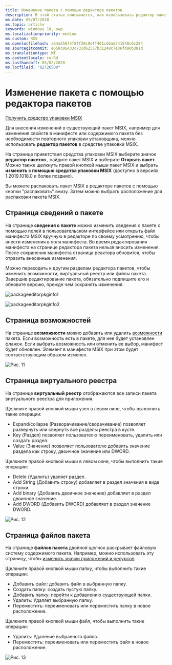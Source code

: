 ```yaml
---
title: Изменение пакета с помощью редактора пакетов
description: В этой статье описывается, как использовать редактор пакетов в средстве пакета MSIX для изменения сведений о пакете, таких как свойства в манифесте.
ms.date: 09/07/2018
ms.topic: article
keywords: windows 10, uwp
ms.localizationpriority: medium
ms.custom: RS5
ms.openlocfilehash: a64a25074f8ff20c9eff461cdbad541548c6c284
ms.sourcegitcommit: e650c86433c731d62557b31248c7e36fd90b381d
ms.translationtype: MT
ms.contentlocale: ru-RU
ms.lasthandoff: 05/02/2020
ms.locfileid: "82726500"
---
```

# <a name="edit-a-package-using-package-editor"></a>Изменение пакета с помощью редактора пакетов

<div class="nextstepaction"><p><a class="x-hidden-focus" href="https://www.microsoft.com/en-us/p/msix-packaging-tool/9n5lw3jbcxkf" data-linktype="external">Получить средство упаковки MSIX</a></p></div>

Для внесения изменений в существующий пакет MSIX, например для изменения свойств в манифесте или содержимого пакета без необходимости повторного упаковки установщика, можно использовать **редактор пакетов** в средстве упаковки MSIX.

На странице приветствия средства упаковки MSIX выберите значок **редактор пакетов** , найдите пакет MSIX и выберите **Открыть пакет**. Можно также щелкнуть правой кнопкой мыши пакет MSIX и выбрать **изменить с помощью средства упаковки MSIX** (доступно в версиях 1.2019.1018.0 и более поздних).

Вы можете распаковать пакет MSIX в редакторе пакетов с помощью кнопки "распаковать" внизу. Затем можно выбрать расположение для распаковки пакета MSIX. 

## <a name="package-information-page"></a>Страница сведений о пакете

На странице **сведения о пакете** можно изменить сведения о пакете с помощью полей в пользовательском интерфейсе или открыть файл манифеста MSIX вручную в редакторе по своему усмотрению, чтобы внести изменения в поля манифеста. Во время редактирования манифеста на странице редактора пакета нельзя вносить изменения. После сохранения манифеста страница реактора обновится, чтобы отразить внесенные изменения.

Можно переходить к другим разделам редактора пакетов, чтобы изменить возможности, виртуальный реестр или файлы пакета. Завершив редактирование пакета, обязательно подпишите его и обновите версию, прежде чем сохранять изменения.

![packageeditorpkginfo1](images/PackageEditorPkgInfo1.png)

![packageeditorpkginfo2](images/PackageEditorPkgInfo2.png)

## <a name="capabilities-page"></a>Страница возможностей

На странице **возможности** можно добавить или удалить [возможности](https://docs.microsoft.com/uwp/schemas/appxpackage/uapmanifestschema/element-capability) пакета. Если возможность есть в пакете, для нее будет установлен флажок. Если выбрать возможность или отменить ее выбор, манифест будет обновлен. Элемент <capability> в манифесте MSIX при этом будет соответствующим образом изменен.

![Рис. 11](images/pic11.png)

## <a name="virtual-registry-page"></a>Страница виртуального реестра

На странице **виртуальный реестр** отображаются все записи пакета виртуального реестра для приложения.

Щелкните правой кнопкой мыши узел в левом окне, чтобы выполнить такие операции:

- Expand/collapse (Разворачивание/сворачивание) позволяет развернуть или свернуть все разделы реестра в кусте.
- Key (Раздел) позволяет пользователю переименовать, удалить или создать раздел.
- Value (Значение) позволяет пользователю добавить значение раздела как строку, двоичное значение или DWORD.

Щелкните правой кнопкой мыши в левом окне, чтобы выполнить такие операции:

- Delete (Удалить) удаляет раздел.
- Add String (Добавить строку) добавляет в раздел значения в виде строки.
- Add binary (Добавить двоичное значение) добавляет в раздел двоичное значение.
- Add DWORD (Добавить DWORD) добавляет в раздел значение DWORD.

![Рис. 12](images/pic12.png)

## <a name="package-files-page"></a>Страница файлов пакета

На странице **файлов пакета** двойной щелчок раскрывает файловую систему содержимого пакета. Например, можно использовать эту страницу, чтобы [изменить значки приложений и ресурсов](edit-icons-and-assets.md).

Щелкните правой кнопкой мыши папку, чтобы выполнить такие операции:

- Добавить файл: добавить файл в выбранную папку.
- Создать папку: создать пустую папку.
- Добавить папку: перейти к добавлению существующей папки.
- Удалить: Удаляет выбранную папку.
- Переместить: переименовать или переместить папку в новое расположение.

Щелкните правой кнопкой мыши файл, чтобы выполнить такие операции:

- Удалить: Удаление выбранного файла.
- Переместить: переименовать или переместить файл в новое расположение.

![Рис. 13](images/pic13.png)
